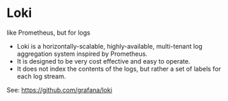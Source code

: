 # Loki

like Prometheus, but for logs

- Loki is a horizontally-scalable, highly-available, multi-tenant log aggregation system inspired by Prometheus. 
- It is designed to be very cost effective and easy to operate. 
- It does not index the contents of the logs, but rather a set of labels for each log stream.

See: https://github.com/grafana/loki
